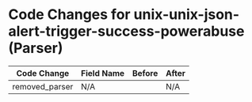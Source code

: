 # Code Changes for unix-unix-json-alert-trigger-success-powerabuse (Parser)

| Code Change | Field Name | Before | After |
|-------------|------------|--------|-------|
| removed_parser | N/A |  | N/A |